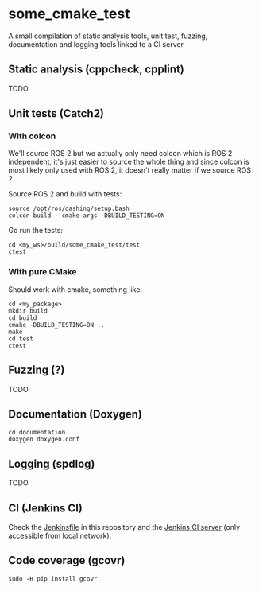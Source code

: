 # some_cmake_test

A small compilation of static analysis tools, unit test, fuzzing, documentation and logging tools linked to a CI server.

## Static analysis (cppcheck, cpplint)

TODO

## Unit tests (Catch2)
### With colcon
We'll source ROS 2 but we actually only need colcon which is ROS 2 independent, it's just easier to source the whole thing and since colcon is most likely only used with ROS 2, it doesn't really matter if we source ROS 2.

Source ROS 2 and build with tests:
```
source /opt/ros/dashing/setup.bash
colcon build --cmake-args -DBUILD_TESTING=ON
```

Go run the tests:
```
cd <my_ws>/build/some_cmake_test/test
ctest
```

### With pure CMake

Should work with cmake, something like:
```
cd <my_package>
mkdir build
cd build
cmake -DBUILD_TESTING=ON ..
make
cd test
ctest
```

## Fuzzing (?)

TODO

## Documentation (Doxygen)

```
cd documentation
doxygen doxygen.conf
```

## Logging (spdlog)

TODO

## CI (Jenkins CI)

Check the [Jenkinsfile](Jenkinsfile) in this repository and the [Jenkins CI server](http://hopermf-desktop.local:8080/job/cmake_package_pipeline/) (only accessible from local network).

## Code coverage (gcovr)

```
sudo -H pip install gcovr
```
